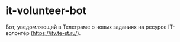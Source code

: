 # it-volunteer-bot

Бот, уведомляющий в Телеграме о новых заданиях на ресурсе IT-волонтёр (https://itv.te-st.ru/).
